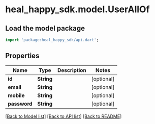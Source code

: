 # heal_happy_sdk.model.UserAllOf

## Load the model package
```dart
import 'package:heal_happy_sdk/api.dart';
```

## Properties
Name | Type | Description | Notes
------------ | ------------- | ------------- | -------------
**id** | **String** |  | [optional] 
**email** | **String** |  | [optional] 
**mobile** | **String** |  | [optional] 
**password** | **String** |  | [optional] 

[[Back to Model list]](../README.md#documentation-for-models) [[Back to API list]](../README.md#documentation-for-api-endpoints) [[Back to README]](../README.md)


